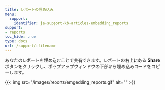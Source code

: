 ```yaml
---
title: レポートの埋め込み
menu:
  support:
    identifier: ja-support-kb-articles-embedding_reports
support:
- reports
toc_hide: true
type: docs
url: /support/:filename
---
```


あなたのレポートを埋め込むことで共有できます。レポートの右上にある **Share** ボタンをクリックし、ポップアップウィンドウの下部から埋め込みコードをコピーします。

{{< img src="/images/reports/emgedding_reports.gif" alt="" >}}